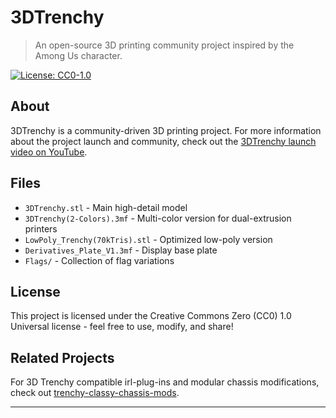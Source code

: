 # 3DTrenchy

> An open-source 3D printing community project inspired by the Among Us character.

[![License: CC0-1.0](https://img.shields.io/badge/License-CC0%201.0-lightgrey.svg)](https://creativecommons.org/publicdomain/zero/1.0/)

## About

3DTrenchy is a community-driven 3D printing project. For more information about the project launch and community, check out the [3DTrenchy launch video on YouTube](https://www.youtube.com/watch?v=zc_4vQl6kY4).

## Files

- `3DTrenchy.stl` - Main high-detail model
- `3DTrenchy(2-Colors).3mf` - Multi-color version for dual-extrusion printers  
- `LowPoly_Trenchy(70kTris).stl` - Optimized low-poly version
- `Derivatives_Plate_V1.3mf` - Display base plate
- `Flags/` - Collection of flag variations

## License

This project is licensed under the Creative Commons Zero (CC0) 1.0 Universal license - feel free to use, modify, and share!

## Related Projects

For 3D Trenchy compatible irl-plug-ins and modular chassis modifications, check out [trenchy-classy-chassis-mods](https://github.com/jmcpheron/trenchy-classy-chassis-mods).

---

